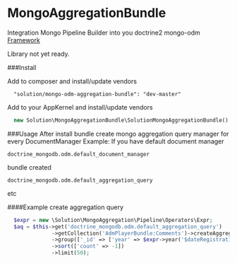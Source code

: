 MongoAggregationBundle
=======================

Integration Mongo Pipeline Builder into you doctrine2 mongo-odm [Framework](http://docs.mongodb.org/manual/aggregation/)

Library not yet ready.

###Install

Add to composer and install/update vendors
```
  "solution/mongo-odm-aggregation-bundle": "dev-master"
```

Add to your AppKernel and install/update vendors
``` php
  new Solution\MongoAggregationBundle\SolutionMongoAggregationBundle()
```

###Usage
After install bundle create mongo aggregation query manager for every DocumentManager
Example:
If you have default document manager
```
doctrine_mongodb.odm.default_document_manager
```
bundle created
```
doctrine_mongodb.odm.default_aggregation_query
```
etc

####Example create aggregation query
``` php
  $expr = new \Solution\MongoAggregation\Pipeline\Operators\Expr;
  $aq = $this->get('doctrine_mongodb.odm.default_aggregation_query')
              ->getCollection('AdmPlayerBundle:Comments')->createAggregateQuery()
              ->group(['_id' => ['year' => $expr->year('$dateRegistration'), 'month' => $expr->month('$dateRegistration')], 'count' => $expr->sum(1)])
              ->sort(['count' => -1])
              ->limit(50);
```



